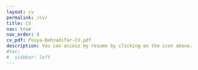 ```yaml
---
layout: cv
permalink: /cv/
title: CV
nav: true
nav_order: 4
cv_pdf: Pouya-Behzadifar-CV.pdf
description: You can access my resume by clicking on the icon above.
#toc:
#  sidebar: left
---
```

